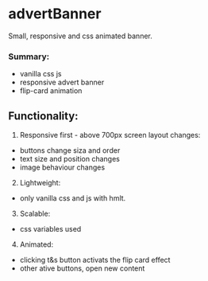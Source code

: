 # advertBanner
Small, responsive and css animated banner.

### Summary:
 - vanilla css js
 - responsive advert banner
 - flip-card animation

## Functionality:
1. Responsive first - above 700px screen layout changes:
  - buttons change siza and order
  - text size and position changes
  - image behaviour changes

2. Lightweight:
  - only vanilla css and js with hmlt. 

3. Scalable:
  - css variables used

4. Animated:
  - clicking t&s button activats the flip card effect
  - other ative buttons, open new content
